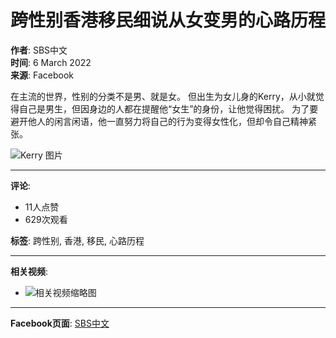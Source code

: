 # 跨性别香港移民细说从女变男的心路历程

**作者**: SBS中文  
**时间**: 6 March 2022  
**来源**: Facebook  

在主流的世界，性别的分类不是男、就是女。 但出生为女儿身的Kerry，从小就觉得自己是男生，但因身边的人都在提醒他“女生”的身份，让他觉得困扰。 为了要避开他人的闲言闲语，他一直努力将自己的行为变得女性化，但却令自己精神紧张。

![Kerry 图片](https://scontent-sjc3-1.xx.fbcdn.net/v/t15.5256-10/275143439_687169666050783_8886967925820331703_n.jpg?stp=dst-jpg_s960x960_tt6&_nc_cat=106&ccb=1-7&_nc_sid=50ce42&_nc_ohc=gSp7xHHYwh8Q7kNvgFf7efT&_nc_oc=Adjr-j_SPHNJzKHKOpzDZFKRuJA4InobnTXfTcNtxq4nX2i4UVfnoTqjw9eO2Gc2nJ4&_nc_zt=23&_nc_ht=scontent-sjc3-1.xx&_nc_gid=AfEpo8ZFEMYqNzbSFtiiNKr&oh=00_AYAelItAjk4mLVM98uAtK4O6RGmbS3Rz76HaHAuOzACQ5A&oe=67C77FB6)

---

**评论**: 
- 11人点赞 
- 629次观看

**标签**: 跨性别, 香港, 移民, 心路历程

---

**相关视频**: 

- ![相关视频缩略图](https://scontent-sjc3-1.xx.fbcdn.net/v/t15.5256-10/350909883_220155990802654_6708068011463668893_n.jpg?stp=dst-jpg_s960x960_tt6&_nc_cat=105&ccb=1-7&_nc_sid=7965db&_nc_ohc=H6sJl5V1uhAQ7kNvgFqHCd6&_nc_oc=AdjXGKuuOUSnC0VJmwYLgA41_x73Jtk9XE2fSJUIHFfvjuDggg8dbTsbiRiwlpG5s2E&_nc_zt=23&_nc_ht=scontent-sjc3-1.xx&_nc_gid=A2Qgq3qMVMTa4YD2bL0dS35&oh=00_AYDk7L4QFPI50KZrCKQII47EyH90Lraw6Q9Y29ock8Oz3A&oe=67C77E1F)

---

**Facebook页面**: [SBS中文](https://www.facebook.com/sbschinese)
